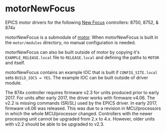# motorNewFocus
EPICS motor drivers for the following [New Focus](https://www.newport.com/b/new-focus) controllers: 8750, 8752, & 874x

motorNewFocus is a submodule of [motor](https://github.com/epics-modules/motor).  When motorNewFocus is built in the ``motor/modules`` directory, no manual configuration is needed.

motorNewFocus can also be built outside of motor by copying it's ``EXAMPLE_RELEASE.local`` file to ``RELEASE.local`` and defining the paths to ``MOTOR`` and itself.

motorNewFocus contains an example IOC that is built if ``CONFIG_SITE.local`` sets ``BUILD_IOCS = YES``.  The example IOC can be built outside of driver module.

The 874x controller requires firmware v2.3 for units produced prior to early 2017. For units after early 2017, the driver works with firmware v4.06. The v2.2 is missing commands (SR/SL) used by the EPICS driver.
In early 2017, firmware v4.06 was released. This was due to a revision in MCU/processors in which the whole MCU/processor changed. Controllers with the newer processing unit cannot be upgraded from 2.x to 4.x. However, older units with  v2.2 should be able to be upgraded to v2.3. 